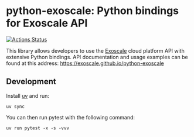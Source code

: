 # python-exoscale: Python bindings for Exoscale API

[![Actions Status](https://github.com/exoscale/python-exoscale/workflows/CI/badge.svg)](https://github.com/exoscale/python-exoscale/actions?query=workflow%3ACI)

This library allows developers to use the [Exoscale] cloud platform API with
extensive Python bindings. API documentation and usage examples can be found
at this address: https://exoscale.github.io/python-exoscale

## Development

Install [uv](https://docs.astral.sh/uv/) and run:

```
uv sync
```

You can then run pytest with the following command:

```
uv run pytest -x -s -vvv
```

[exoscale]: https://www.exoscale.com/
